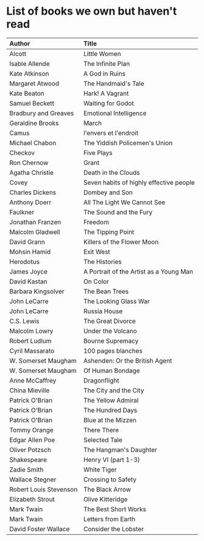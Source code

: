# List of books we own but haven't read

Author | Title 
:------ |:------
Alcott | Little Women
Isable Allende | The Infinite Plan
Kate Atkinson | A God in Ruins
Margaret Atwood | The Handmaid's Tale
Kate Beaton | Hark! A Vagrant
Samuel Beckett | Waiting for Godot
Bradbury and Greaves | Emotional Intelligence
Geraldine Brooks | March
Camus | l'envers et l'endroit
Michael Chabon | The Yiddish Policemen's Union
Checkov | Five Plays
Ron Chernow | Grant
Agatha Christie | Death in the Clouds
Covey | Seven habits of highly effective people
Charles Dickens | Dombey and Son
Anthony Doerr | All The Light We Cannot See
Faulkner | The Sound and the Fury
Jonathan Franzen | Freedom
Malcolm Gladwell | The Tipping Point
David Grann | Killers of the Flower Moon
Mohsin Hamid | Exit West
Herodotus | The Histories
James Joyce | A Portrait of the Artist as a Young Man
David Kastan | On Color
Barbara Kingsolver | The Bean Trees
John LeCarre | The Looking Glass War
John LeCarre | Russia House
C.S. Lewis | The Great Divorce
Malcolm Lowry | Under the Volcano
Robert Ludlum | Bourne Supremacy
Cyril Massarato | 100 pages blanches
W. Somerset Maugham | Ashenden: Or the British Agent
W. Somerset Maugham | Of Human Bondage
Anne McCaffrey | Dragonflight
China Mieville | The City and the City
Patrick O'Brian | The Yellow Admiral
Patrick O'Brian | The Hundred Days
Patrick O'Brian | Blue at the Mizzen
Tommy Orange | There There
Edgar Allen Poe | Selected Tale
Oliver Potzsch | The Hangman's Daughter
Shakespeare | Henry VI (part 1-3)
Zadie Smith | White Tiger
Wallace Stegner | Crossing to Safety
Robert Louis Stevenson | The Black Arrow
Elizabeth Strout | Olive Kitteridge
Mark Twain | The Best Short Works
Mark Twain | Letters from Earth
David Foster Wallace | Consider the Lobster
